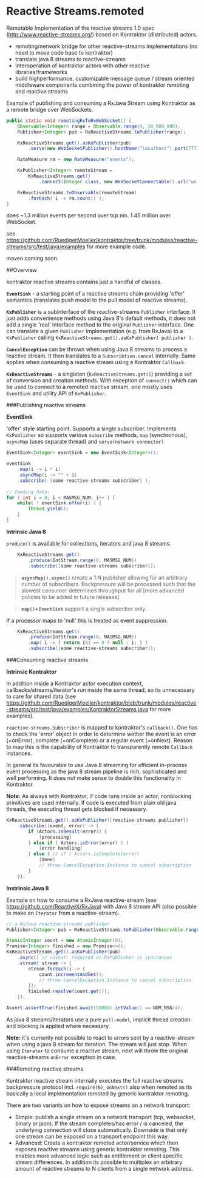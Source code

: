# Reactive Streams.remoted

Remotable Implementation of the reactive streams 1.0 spec (http://www.reactive-streams.org/) based on Kontraktor (distributed) actors.

* remoting/network bridge for other reactive-streams implementations (no need to move code base to kontraktor)
* translate java 8 streams to reactive-streams
* interoperation of kontraktor actors with other reactive libraries/frameworks
* build highperformance, customizable message queue / stream oriented middleware components combining the power of kontraktor remoting and reactive streams

Example of publishing and consuming a RxJava Stream using Kontraktor as a remote bridge over WebSockets.

```java
public static void remotingRxToRxWebSocket() {
    Observable<Integer> range = Observable.range(0, 50_000_000);
    Publisher<Integer> pub = RxReactiveStreams.toPublisher(range);

    KxReactiveStreams.get().asKxPublisher(pub)
        .serve(new WebSocketPublisher().hostName("localhost").port(7777).urlPath("/ws/rx"));

    RateMeasure rm = new RateMeasure("events");

    KxPublisher<Integer> remoteStream =
        KxReactiveStreams.get()
            .connect(Integer.class, new WebSocketConnectable().url("ws://localhost:7777/ws/rx"));

    RxReactiveStreams.toObservable(remoteStream)
        .forEach( i -> rm.count() );
}
```
does ~1.3 million events per second over tcp nio. 1.45 million over WebSocket.

see https://github.com/RuedigerMoeller/kontraktor/tree/trunk/modules/reactive-streams/src/test/java/examples for more example code.

maven coming soon.

##Overview

kontraktor reactive streams contains just a handful of classes.

**`EventSink`** - a starting point of a reactive streams chain providing 'offer' semantics (translates push model to the pull model of reactive streams).

**`KxPublisher`** is a subinterface of the reactive-streams `Publisher` interface. It just adds convenience methods using Java 8's default methods, it does not add a single 'real' interface method to the original `Publisher` interface. One can translate a given `Publisher` implementation (e.g. from RxJava) to a `KxPublisher` calling `KxReactiveStreams.get().asKxPublisher( publisher )`.

**`CancelException`** can be thrown when using Java 8 streams to process a reactive stream. It then translates to a `Subscribtion.cancel` internally. Same applies when consuming a reactive stream using a Kontraktor `Callback`.

**`KxReactiveStreams`** - a singleton (`KxReactiveStreams.get()`) providing a set of conversion and creation methods. With exception of `connect()` which can be used to connect to a remoted reactive stream, one mostly uses `EventSink` and utility API of `KxPublisher`.

###Publishing reactive streams

**EventSink**

'offer' style starting point. Supports a single subscriber. Implements `KxPublisher` so supports various `subscribe` methods, `map` (synchronous), `asyncMap` (uses separate thread) and `serve(network connector)`

```java
EventSink<Integer> eventSink = new EventSink<Integer>();

eventSink
    .map(i -> i * i)
    .asyncMap(i -> "" + i)
    .subscribe( [some reactive-streams subscriber] );
    
// feeding data:
for ( int i = 0; i < MASMSG_NUM; i++ ) {
    while( ! eventSink.offer(i) ) {
        Thread.yield();
    }
}
```

**Intrinsic Java 8**

`produce()` is available for collections, iterators and java 8 streams.

```java
    KxReactiveStreams.get()
        .produce(IntStream.range(0, MASMSG_NUM))
        .subscribe([some reactive-streams subscriber]);
```

>**`asyncMap(),async()`** create a 1:N publisher allowing for an arbitrary number of subscribers. Backpressure will be processed such that the slowest consumer determines throughput for all [more advanced policies to be added in future releases]

>**`map()`+`EventSink`** support a single subscriber only.

If a processor maps to 'null' this is treated as event suppression. 

```java
    KxReactiveStreams.get()
        .produce(IntStream.range(0, MASMSG_NUM))
        .map( i -> { return i%1 == 0 ? null : i; } )
        .subscribe([some reactive-streams subscriber]);
```

###Consuming reactive streams

**Intrinsic Kontraktor**

In addition inside a Kontraktor actor execution context, callbacks/streams/iterator's run inside the same thread, so its unnecessary to care for shared data (see https://github.com/RuedigerMoeller/kontraktor/blob/trunk/modules/reactive-streams/src/test/java/examples/KontraktorStreams.java for more examples).

`reactive-streams.Subscriber` is mapped to kontraktor's `callback()`. One has to check the 'error' object in order to determine wether the event is an error (=onError), complete (=onComplete) or a regular event (=onNext). Reason to map this is the capability of Kontraktor to transparently remote `Callback` instances. 

In general its favourable to use Java 8 streaming for efficient in-process event processing as the java 8 stream pipeline is rich, sophisticated and well performing. It does not make sense to double this functionality in Kontraktor. 

**Note:** As always with Kontraktor, if code runs inside an actor, nonblocking primitives are used internally. If code is executed from plain old java threads, the executing thread gets blocked if necessary.

```java
KxReactiveStreams.get().asKxPublisher([reactive-streams publisher])
    .subscribe((event, error) -> {
        if (Actors.isResult(error)) {
            [processing]
        } else if ( Actors.isError(error) ) )
            [error handling]
        } else { // if ( Actors.isComplete(error)
            [done]
            // throw CancelException.Instance to cancel subscription
        }
    });
```

**Instrinsic Java 8**

Example on how to consume a RxJava reactive-stream (see https://github.com/ReactiveX/RxJava) with Java 8
stream API (also possible to make an `Iterator` from a reactive-stream).

```java
// a RxJava reactive-streams publisher
Publisher<Integer> pub = RxReactiveStreams.toPublisher(Observable.range(0, NUM_MSG/4));

AtomicInteger count = new AtomicInteger(0);
Promise<Integer> finished = new Promise<>();
KxReactiveStreams.get().asKxPublisher(pub)
    .async() // caveat: required as RxPublisher is syncronous
    .stream( stream -> {
        stream.forEach(i -> {
            count.incrementAndGet();
            // throw CancelException.Instance to cancel subscription
        });
        finished.resolve(count.get());
    });

Assert.assertTrue(finished.await(50000).intValue() == NUM_MSG/4);
```

As java 8 streams/iterators use a pure `pull-model`, implicit thread creation and blocking is applied where necessary.

**Note:** it's currently not possible to react to errors sent by a reactive-stream when using a java 8 stream for iteration. The stream will just stop. When using `Iterator` to consume a reactive stream, next will throw the original reactive-streams `onError` exception in case.

###Remoting reactive streams

Kontraktor reactive stream internally executes the full reactive streams backpressure protocol incl. `require(N)`, `onNext()` also when remoted as its basically a local implementation remoted by generic kontraktor remoting.

There are two variants on how to expose streams on a network transport:
* Simple: publish a single stream on a network transport (tcp, websocket, binary or json). If the stream completes/has error / is canceled, the underlying connection will close automatically. Downside is that only one stream can be exposed on a transport endpoint this way.
* Advanced: Create a kontraktor remoted actor/service which then exposes reactive streams using generic kontraktor remoting. This enables more advanced logic such as entitlement or client specific stream differences. In addition its possible to multiplex an arbitrary amount of reactive streams to N clients from a single network address.


